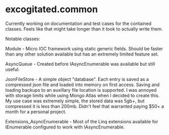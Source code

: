 # excogitated.common
Currently working on documentation and test cases for the contained classes. Feels like that might take longer than it took to actually write them.

Notable classes:

Module<T> - Micro IOC framework using static generic fields. Should be faster than any other solution available but has an extremely limited feature set.
  
AsyncQueue<T> - Created before IAsyncEnumerable<T> was available but still useful.  
  
JsonFileStore<T> - A simple object "database". Each entry is saved as a compressed json file and loaded into memory on first access. Saving and loading backups to an auxillary file location is supported. I was annoyed with storage limits while using Mongo Atlas when I decided to create this. My use case was extremely simple, the stored data was 5gb+, but compressed it is less than 200mb. Didn't feel that warranted paying $50+ a month for a personal project.
  
Extensions_AsyncEnumerable - Most of the Linq extensions available for IEnumerable<T> configured to work with IAsyncEnumerable<T>.
